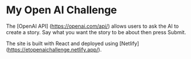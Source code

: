 # My Open AI Challenge 
The [OpenAI API] (https://openai.com/api/) allows users to ask the AI to create a story. Say what you want the story to be about then press Submit. 

The site is built with React and deployed using [Netlify] (https://etopenaichallenge.netlify.app/).
